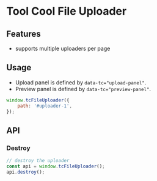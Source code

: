 # Tool Cool File Uploader

## Features
- supports multiple uploaders per page

## Usage
- Upload panel is defined by `data-tc="upload-panel"`.
- Preview panel is defined by `data-tc="preview-panel"`.

```js
window.tcFileUploader({
    path: '#uploader-1',
});
```

## API

### Destroy
```js
// destroy the uploader
const api = window.tcFileUploader();
api.destroy();
```